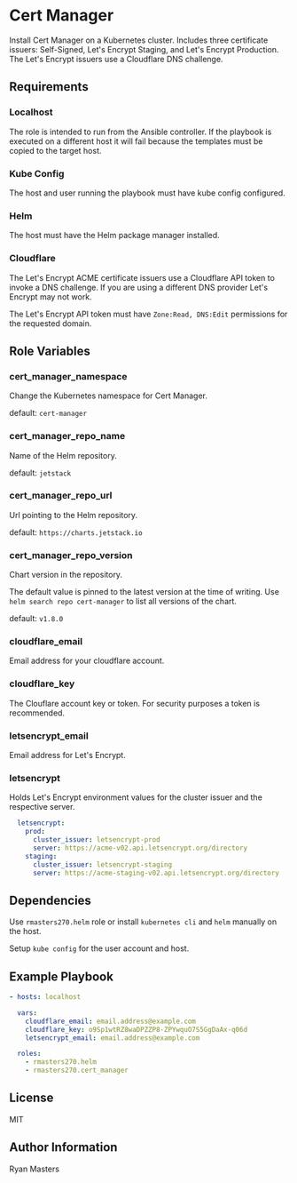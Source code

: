 # Cert Manager

Install Cert Manager on a Kubernetes cluster. Includes three certificate issuers: Self-Signed, Let's Encrypt Staging, and Let's Encrypt Production. The Let's Encrypt issuers use a Cloudflare DNS challenge.

## Requirements

### Localhost

The role is intended to run from the Ansible controller.  If the playbook is executed on a different host it will fail because the templates must be copied to the target host.

### Kube Config

The host and user running the playbook must have kube config configured.

### Helm

The host must have the Helm package manager installed.

### Cloudflare

The Let's Encrypt ACME certificate issuers use a Cloudflare API token to invoke a DNS challenge.  If you are using a different DNS provider Let's Encrypt may not work.

The Let's Encrypt API token must have `Zone:Read, DNS:Edit` permissions for the requested domain.

## Role Variables

### cert_manager_namespace

Change the Kubernetes namespace for Cert Manager.

default: `cert-manager`

### cert_manager_repo_name

Name of the Helm repository.

default: `jetstack`

### cert_manager_repo_url

Url pointing to the Helm repository.

default: `https://charts.jetstack.io`

### cert_manager_repo_version

Chart version in the repository.

The default value is pinned to the latest version at the time of writing.  Use `helm search repo cert-manager` to list all versions of the chart.

default: `v1.8.0`

### cloudflare_email

Email address for your cloudflare account.

### cloudflare_key

The Clouflare account key or token.  For security purposes a token is recommended.

### letsencrypt_email

Email address for Let's Encrypt.

### letsencrypt

Holds Let's Encrypt environment values for the cluster issuer and the respective server.

```yaml
  letsencrypt:
    prod:
      cluster_issuer: letsencrypt-prod
      server: https://acme-v02.api.letsencrypt.org/directory
    staging:
      cluster_issuer: letsencrypt-staging
      server: https://acme-staging-v02.api.letsencrypt.org/directory
```

## Dependencies

Use `rmasters270.helm` role or install `kubernetes cli` and `helm` manually on the host.

Setup `kube config` for the user account and host.

## Example Playbook

```yaml
- hosts: localhost

  vars:
    cloudflare_email: email.address@example.com
    cloudflare_key: o9Sp1wtRZ8waDPZZP8-ZPYwquO7S5GgDaAx-q06d
    letsencrypt_email: email.address@example.com

  roles:
    - rmasters270.helm
    - rmasters270.cert_manager
```

## License

MIT

## Author Information

Ryan Masters
